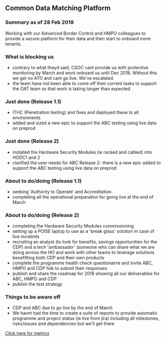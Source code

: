 ## Common Data Matching Platform

### Summary as of 28 Feb 2018
Working with our Advanced Border Control and HMPO colleagues to provide a secure platform for their data and then start to onboard more tenants.

### What is blocking us
- contrary to what theyd said, CSOC cant provide us with protective monitoring by March and wont onboard us until Dec 2018. Without this we get no ATO and cant go live. We've escalated.
- the team have not been able to come off their current tasks to support the OAT team so that work is taking longer than expected

### Just done (Release 1.1)
- ITHC (Penetration testing) and fixes and deployed these to all environments
- added and sized a new epic to support the ABC testing using live data on preprod

### Just done (Release 2)
- installed the Hardware Security Modules (ie racked and cabled) into HODC1 and 2
- clarified the user needs for ABC Release 2- there is a new epic added to support the ABC testing using live data on preprod

### About to do/doing (Release 1.1)
- seeking 'Authority to Operate' and Accreditation
- completing all the operational preparation for going live at the end of March

### About to do/doing (Release 2)
- completing the Hardware Security Modules commissioning
- setting up a POISE laptop to use as a 'break glass' solution in case of live incidents
- recruiting an analyst (to look for benefits, savings opportunities for the CDP) and a tech 'ambassador' (someone who can share what we are doing across the HO and work with other teams to leverage solutions benefitting both CDP and their own products
- complete the programme health check questionairre and invite ABC, HMPO and CDP folk to submit their responses
- publish and share the roadmap for 2018 showing all our deliverables for ABC, HMPO and CDP
- publish the test strategy


### Things to be aware off
 - CDP and ABC due to go live by the end of March
 - We havnt had the time to create a suite of reports to provide automatic programme and project status (ie live from jira) including all milestones, risks/issues and dependencies but we'll get there

 
[Click here for metrics](metrics2.html)
